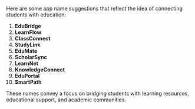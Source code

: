 Here are some app name suggestions that reflect the idea of connecting students with education:

1. **EduBridge**
2. **LearnFlow**
3. **ClassConnect**
4. **StudyLink**
5. **EduMate**
6. **ScholarSync**
7. **LearnNet**
8. **KnowledgeConnect**
9. **EduPortal**
10. **SmartPath**

These names convey a focus on bridging students with learning resources, educational support, and academic communities.